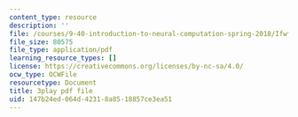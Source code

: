 ```yaml
---
content_type: resource
description: ''
file: /courses/9-40-introduction-to-neural-computation-spring-2018/IfwfCe-JZaI_transcript.pdf
file_size: 80575
file_type: application/pdf
learning_resource_types: []
license: https://creativecommons.org/licenses/by-nc-sa/4.0/
ocw_type: OCWFile
resourcetype: Document
title: 3play pdf file
uid: 147b24ed-064d-4231-8a85-18857ce3ea51
---
```

